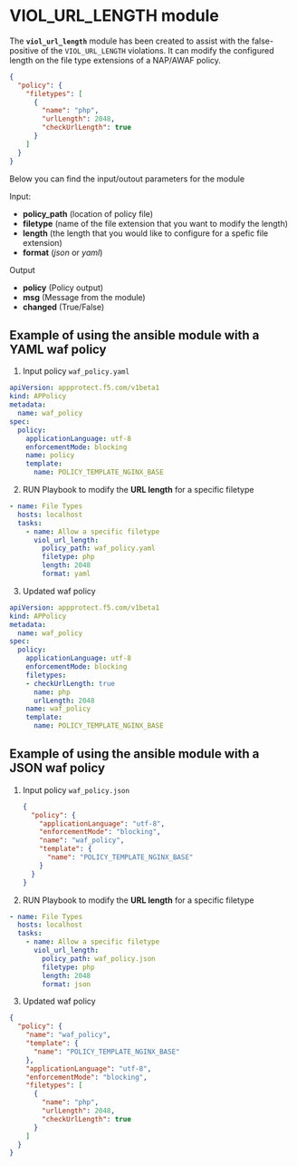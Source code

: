 # VIOL_URL_LENGTH module

The **`viol_url_length`** module has been created to assist with the false-positive of the `VIOL_URL_LENGTH` violations. It can modify the configured length on the file type extensions of a NAP/AWAF policy.
```json
{
  "policy": {
    "filetypes": [
      {
        "name": "php",
        "urlLength": 2048,
        "checkUrlLength": true
      }
    ]
  }
}
```

Below you can find the input/outout parameters for the module

Input:
- **policy_path** (location of policy file)
- **filetype** (name of the file extension that you want to modify the length)
- **length** (the length that you would like to configure for a spefic file extension)
- **format** (*json* or *yaml*)

Output
- **policy** (Policy output)
- **msg** (Message from the module)
- **changed** (True/False)

## Example of using the ansible module with a YAML waf policy

1. Input policy `waf_policy.yaml`
  
  ```yaml
  apiVersion: appprotect.f5.com/v1beta1
  kind: APPolicy
  metadata:
    name: waf_policy
  spec:
    policy:
      applicationLanguage: utf-8
      enforcementMode: blocking
      name: policy
      template:
        name: POLICY_TEMPLATE_NGINX_BASE
  ```

2. RUN Playbook to modify the **URL length** for a specific filetype
  ```yaml
  - name: File Types
    hosts: localhost
    tasks:
      - name: Allow a specific filetype
        viol_url_length:
          policy_path: waf_policy.yaml
          filetype: php
          length: 2048
          format: yaml
  ```

3. Updated waf policy
  ```yaml
  apiVersion: appprotect.f5.com/v1beta1
  kind: APPolicy
  metadata:
    name: waf_policy
  spec:
    policy:
      applicationLanguage: utf-8
      enforcementMode: blocking
      filetypes:
      - checkUrlLength: true
        name: php
        urlLength: 2048
      name: waf_policy
      template:
        name: POLICY_TEMPLATE_NGINX_BASE
  ```


## Example of using the ansible module with a JSON waf policy

1. Input policy `waf_policy.json`
  
    ```json
    {
      "policy": {
        "applicationLanguage": "utf-8",
        "enforcementMode": "blocking",
        "name": "waf_policy",
        "template": {
          "name": "POLICY_TEMPLATE_NGINX_BASE"
        }
      }
    }
    ```

2. RUN Playbook to modify the **URL length** for a specific filetype
  ```yaml
  - name: File Types
    hosts: localhost
    tasks:
      - name: Allow a specific filetype
        viol_url_length:
          policy_path: waf_policy.json
          filetype: php
          length: 2048
          format: json
  ```

3. Updated waf policy
  ```json
  {
    "policy": {
      "name": "waf_policy",
      "template": {
        "name": "POLICY_TEMPLATE_NGINX_BASE"
      },
      "applicationLanguage": "utf-8",
      "enforcementMode": "blocking",
      "filetypes": [
        {
          "name": "php",
          "urlLength": 2048,
          "checkUrlLength": true
        }
      ]
    }
  }
  ```



